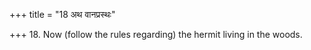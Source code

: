 +++
title = "18 अथ वानप्रस्थः"

+++
18. Now (follow the rules regarding) the hermit living in the woods.
